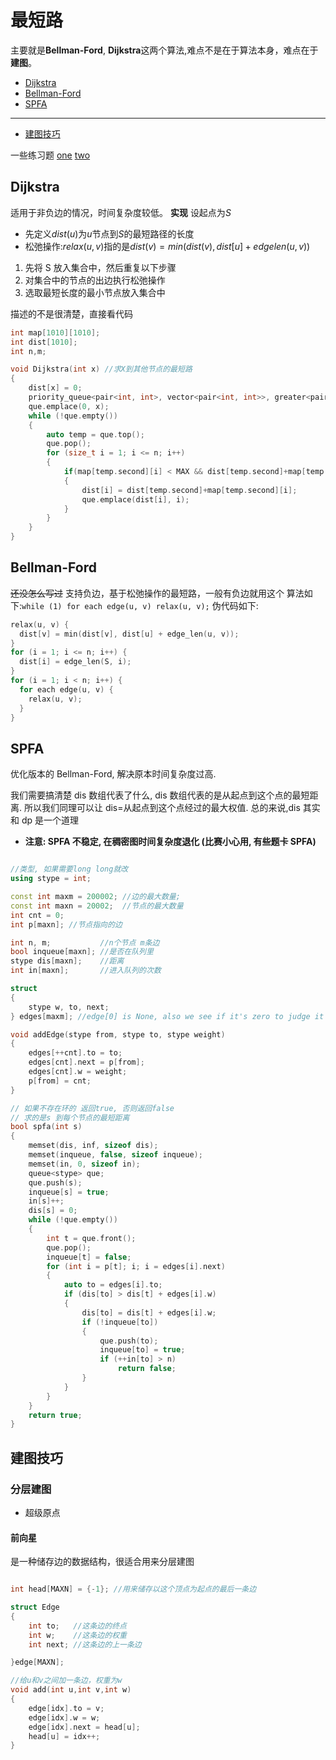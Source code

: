 # 最短路

主要就是**Bellman-Ford**, **Dijkstra**这两个算法,难点不是在于算法本身，难点在于**建图**。

- [Dijkstra](#Dijkstra)
- [Bellman-Ford](#Bellman-Ford)
- [SPFA](#SPFA)

---

- [建图技巧](#建图技巧)

一些练习题
[one](https://ac.nowcoder.com/acm/problem/26257)
[two](https://ac.nowcoder.com/acm/problem/16816)

## Dijkstra

适用于非负边的情况，时间复杂度较低。
**实现**
设起点为$S$

- 先定义$dist(u)$为$u$节点到$S$的最短路径的长度
- 松弛操作:$relax(u,v)$指的是$dist(v) = min(dist(v), dist[u]+edgelen(u,v))$

1. 先将 S 放入集合中，然后重复以下步骤
2. 对集合中的节点的出边执行松弛操作
3. 选取最短长度的最小节点放入集合中

描述的不是很清楚，直接看代码

```c++
int map[1010][1010];
int dist[1010];
int n,m;

void Dijkstra(int x) //求X到其他节点的最短路
{
    dist[x] = 0;
    priority_queue<pair<int, int>, vector<pair<int, int>>, greater<pair<int, int>>> que;
    que.emplace(0, x);
    while (!que.empty())
    {
        auto temp = que.top();
        que.pop();
        for (size_t i = 1; i <= n; i++)
        {
            if(map[temp.second][i] < MAX && dist[temp.second]+map[temp.second][i] < dist[i])
            {
                dist[i] = dist[temp.second]+map[temp.second][i];
                que.emplace(dist[i], i);
            }
        }
    }
}
```

## Bellman-Ford

~~还没怎么写过~~
支持负边，基于松弛操作的最短路，一般有负边就用这个
算法如下:`while (1) for each edge(u, v) relax(u, v);`
伪代码如下:

```C++
relax(u, v) {
  dist[v] = min(dist[v], dist[u] + edge_len(u, v));
}
for (i = 1; i <= n; i++) {
  dist[i] = edge_len(S, i);
}
for (i = 1; i < n; i++) {
  for each edge(u, v) {
    relax(u, v);
  }
}
```

## SPFA

优化版本的 Bellman-Ford, 解决原本时间复杂度过高.

我们需要搞清楚 dis 数组代表了什么, dis 数组代表的是从起点到这个点的最短距离.
所以我们同理可以让 dis=从起点到这个点经过的最大权值. 总的来说,dis 其实和 dp 是一个道理

- **注意: SPFA 不稳定, 在稠密图时间复杂度退化 (比赛小心用, 有些题卡 SPFA)**

```c++

//类型, 如果需要long long就改
using stype = int;

const int maxm = 200002; //边的最大数量;
const int maxn = 20002;  //节点的最大数量
int cnt = 0;
int p[maxn]; //节点指向的边

int n, m;           //n个节点 m条边
bool inqueue[maxn]; //是否在队列里
stype dis[maxn];    //距离
int in[maxn];       //进入队列的次数

struct
{
    stype w, to, next;
} edges[maxm]; //edge[0] is None, also we see if it's zero to judge it has been completed

void addEdge(stype from, stype to, stype weight)
{
    edges[++cnt].to = to;
    edges[cnt].next = p[from];
    edges[cnt].w = weight;
    p[from] = cnt;
}

// 如果不存在环的 返回true, 否则返回false
// 求的是s 到每个节点的最短距离
bool spfa(int s)
{
    memset(dis, inf, sizeof dis);
    memset(inqueue, false, sizeof inqueue);
    memset(in, 0, sizeof in);
    queue<stype> que;
    que.push(s);
    inqueue[s] = true;
    in[s]++;
    dis[s] = 0;
    while (!que.empty())
    {
        int t = que.front();
        que.pop();
        inqueue[t] = false;
        for (int i = p[t]; i; i = edges[i].next)
        {
            auto to = edges[i].to;
            if (dis[to] > dis[t] + edges[i].w)
            {
                dis[to] = dis[t] + edges[i].w;
                if (!inqueue[to])
                {
                    que.push(to);
                    inqueue[to] = true;
                    if (++in[to] > n)
                        return false;
                }
            }
        }
    }
    return true;
}

```

## 建图技巧

### 分层建图

- 超级原点

#### 前向星

是一种储存边的数据结构，很适合用来分层建图

```c++

int head[MAXN] = {-1}; //用来储存以这个顶点为起点的最后一条边

struct Edge
{
    int to;   //这条边的终点
    int w;    //这条边的权重
    int next; //这条边的上一条边

}edge[MAXN];

//给u和v之间加一条边，权重为w
void add(int u,int v,int w)
{
    edge[idx].to = v;
    edge[idx].w = w;
    edge[idx].next = head[u];
    head[u] = idx++;
}
```
